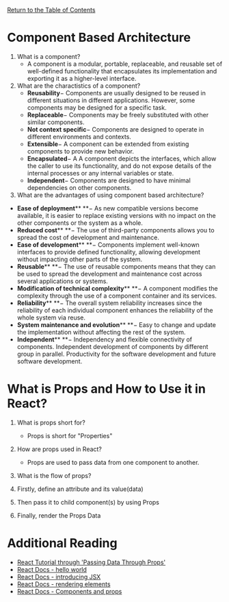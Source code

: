 [Return to the Table of Contents](README.md)

# Component Based Architecture

1. What is a component?
   * A component is a modular, portable, replaceable, and reusable set of well-defined functionality that encapsulates its implementation and exporting it as a higher-level interface.
2. What are the charactistics of a component?
   * **Reusability**− Components are usually designed to be reused in different situations in different applications. However, some components may be designed for a specific task.
   * **Replaceable**− Components may be freely substituted with other similar components.
   * **Not context specific**− Components are designed to operate in different environments and contexts.
   * **Extensible**− A component can be extended from existing components to provide new behavior.
   * **Encapsulated**− A A component depicts the interfaces, which allow the caller to use its functionality, and do not expose details of the internal processes or any internal variables or state.
   * **Independent**− Components are designed to have minimal dependencies on other components.
3. What are the advantages of using component based architecture?

* **Ease of deployment**** **− As new compatible versions become available, it is easier to replace existing versions with no impact on the other components or the system as a whole.
* **Reduced cost**** **− The use of third-party components allows you to spread the cost of development and maintenance.
* **Ease of development**** **− Components implement well-known interfaces to provide defined functionality, allowing development without impacting other parts of the system.
* **Reusable**** **− The use of reusable components means that they can be used to spread the development and maintenance cost across several applications or systems.
* **Modification of technical complexity**** **− A component modifies the complexity through the use of a component container and its services.
* **Reliability**** **− The overall system reliability increases since the reliability of each individual component enhances the reliability of the whole system via reuse.
* **System maintenance and evolution**** **− Easy to change and update the implementation without affecting the rest of the system.
* **Independent**** **− Independency and flexible connectivity of components. Independent development of components by different group in parallel. Productivity for the software development and future software development.

# What is Props and How to Use it in React?

1. What is props short for?

   * Props is short for "Properties"
2. How are props used in React?

   * Props are used to pass data from one component to another.
3. What is the flow of props?
4. Firstly, define an attribute and its value(data)
5. Then pass it to child component(s) by using Props
6. Finally, render the Props Data

# Additional Reading

* [React Tutorial through 'Passing Data Through Props'](https://reactjs.org/tutorial/tutorial.html)
* [React Docs - hello world](https://reactjs.org/docs/hello-world.html)
* [React Docs - introducing JSX](https://reactjs.org/docs/introducing-jsx.html)
* [React Docs - rendering elements](https://reactjs.org/docs/rendering-elements.html)
* [React Docs - Components and props](https://reactjs.org/docs/rendering-elements.html)
